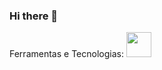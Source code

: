### Hi there 👋

Ferramentas e Tecnologias:
<img src="https://cdn.jsdelivr.net/gh/devicons/devicon@latest/icons/css3/css3-original.svg" width="40" height="40"/>
